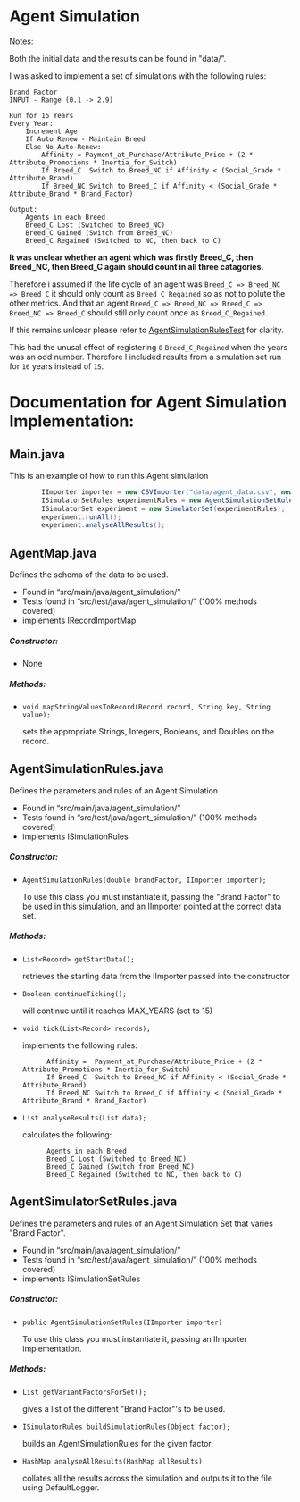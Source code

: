 # Agent Simulation

Notes:

Both the initial data and the results can be found in "data/".

I was asked to implement a set of simulations with the following rules:

    Brand_Factor
    INPUT - Range (0.1 -> 2.9)

    Run for 15 Years
    Every Year:	
        Increment Age
        If Auto Renew - Maintain Breed
        Else No Auto-Renew:	
            Affinity = Payment_at_Purchase/Attribute_Price + (2 * Attribute_Promotions * Inertia_for_Switch)
            If Breed_C	Switch to Breed_NC if Affinity < (Social_Grade * Attribute_Brand)
            If Breed_NC	Switch to Breed_C if Affinity < (Social_Grade * Attribute_Brand * Brand_Factor)

    Output:
        Agents in each Breed
        Breed_C Lost (Switched to Breed_NC)
        Breed_C Gained (Switch from Breed_NC)
        Breed_C Regained (Switched to NC, then back to C)

    
**It was unclear whether an agent which was firstly Breed_C, then Breed_NC, then Breed_C again should count in all three catagories.**

Therefore i assumed if the life cycle of an agent was `Breed_C => Breed_NC => Breed_C` it should only count as `Breed_C_Regained` so as not to polute the other metrics. And that an agent `Breed_C => Breed_NC => Breed_C => Breed_NC => Breed_C` should still only count once as `Breed_C_Regained`.

If this remains unlcear please refer to [AgentSimulationRulesTest](src/test/java/agent_simulation/AgentSimulationRulesTest.java) for clarity.

This had the unusal effect of registering `0` `Breed_C_Regained` when the years was an odd number. Therefore I included results from a simulation set run for `16` years instead of `15`.



# Documentation for Agent Simulation Implementation:

## Main.java
This is an example of how to run this Agent simulation



~~~~ java
        IImporter importer = new CSVImporter("data/agent_data.csv", new AgentMap());
        ISimulatorSetRules experimentRules = new AgentSimulationSetRules(importer);
        ISimulatorSet experiment = new SimulatorSet(experimentRules);
        experiment.runAll();
        experiment.analyseAllResults();
~~~~

## AgentMap.java
Defines the schema of the data to be used.

* Found in “src/main/java/agent_simulation/”
* Tests found in “src/test/java/agent_simulation/” (100% methods covered)
* implements IRecordImportMap

##### Constructor: 
* None

##### Methods:
* `void mapStringValuesToRecord(Record record, String key, String value);`

    sets the appropriate Strings, Integers, Booleans, and Doubles on the record.



## AgentSimulationRules.java
Defines the parameters and rules of an Agent Simulation

* Found in “src/main/java/agent_simulation/”
* Tests found in “src/test/java/agent_simulation/” (100% methods covered)
* implements ISimulationRules


##### Constructor:
* `AgentSimulationRules(double brandFactor, IImporter importer);`

    To use this class you must instantiate it, passing the "Brand Factor" to be used in this simulation, and an IImporter pointed at the correct data set.

##### Methods:
* `List<Record> getStartData();`

    retrieves the starting data from the IImporter passed into the constructor
    
* `Boolean continueTicking();`

    will continue until it reaches MAX_YEARS (set to 15)
    
* `void tick(List<Record> records);`

    implements the following rules:
    
            Affinity = 	Payment_at_Purchase/Attribute_Price + (2 * Attribute_Promotions * Inertia_for_Switch)
            If Breed_C	Switch to Breed_NC if Affinity < (Social_Grade * Attribute_Brand)
            If Breed_NC	Switch to Breed_C if Affinity < (Social_Grade * Attribute_Brand * Brand_Factor)
        
* `List analyseResults(List data);`

    calculates the following:
        
            Agents in each Breed
            Breed_C Lost (Switched to Breed_NC)
            Breed_C Gained (Switch from Breed_NC)
            Breed_C Regained (Switched to NC, then back to C)


## AgentSimulatorSetRules.java
Defines the parameters and rules of an Agent Simulation Set that varies "Brand Factor".

* Found in “src/main/java/agent_simulation/”
* Tests found in “src/test/java/agent_simulation/” (100% methods covered)
* implements ISimulationSetRules

##### Constructor:
* `public AgentSimulationSetRules(IImporter importer)`

    To use this class you must instantiate it, passing an IImporter implementation.

##### Methods:
* `List getVariantFactorsForSet();`

    gives a list of the different "Brand Factor"'s to be used.
    
* `ISimulatorRules buildSimulationRules(Object factor);`

    builds an AgentSimulationRules for the given factor. 
       
* `HashMap analyseAllResults(HashMap allResults)`

    collates all the results across the simulation and outputs it to the file using DefaultLogger.